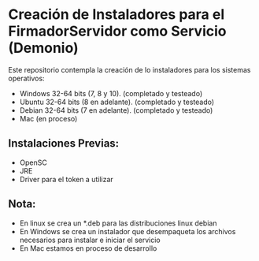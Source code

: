 # Creación de Instaladores para el FirmadorServidor como Servicio (Demonio)

Este repositorio contempla la creación de lo instaladores para los sistemas operativos:

- Windows 32-64 bits (7, 8 y 10).    (completado y testeado)
- Ubuntu 32-64 bits (8 en adelante). (completado y testeado)
- Debian 32-64 bits (7 en adelante). (completado y testeado)
- Mac                                (en proceso)

## Instalaciones Previas:

- OpenSC 
- JRE
- Driver para el token a utilizar

## Nota:

- En linux se crea un *.deb para las distribuciones linux debian
- En Windows se crea un instalador que desempaqueta los archivos necesarios para instalar e iniciar el servicio
- En Mac estamos en proceso de desarrollo